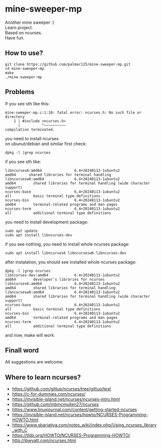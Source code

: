 # mine-sweeper-mp
Another mine sweeper :)\
Learn project.\
Based on ncurses.\
Have fun.

## How to use?
```
git clone https://github.com/palmar125/mine-sweeper-mp.git
cd mine-sweeper-mp
make 
./mine-sweeper-mp
```
## Problems
If you see sth like this:
```
mine-sweeper-mp.c:1:10: fatal error: ncurses.h: No such file or directory
    1 | #include <ncurses.h>
      |          ^~~~~~~~~~~
compilation terminated.
```
you need to install ncurses\
on ubunut/debian and similar first check: 
```
dpkg -l |grep ncurses
```
if you see sth like:
```
libncurses6:amd64               6.4+20240113-1ubuntu2                   amd64      shared libraries for terminal handling
libncursesw6:amd64              6.4+20240113-1ubuntu2                   amd64        shared libraries for terminal handling (wide character support)
ncurses-base                    6.4+20240113-1ubuntu2                   all          basic terminal type definitions
ncurses-bin                     6.4+20240113-1ubuntu2                   amd64        terminal-related programs and man pages
ncurses-term                    6.4+20240113-1ubuntu2                   all          additional terminal type definitions
```
you need to install development package:
```
sudo apt update
sudo apt install libncurses-dev
```
if you see nothing, you need to install whole ncurses package:
```
sudo apt install libncurses6 libncursesw6 libncurses-dev
```
after instalation, you should see installed whole ncurses package:
```
dpkg -l |grep ncurses
libncurses-dev:amd64            6.4+20240113-1ubuntu2                   amd64        developer's libraries for ncurses
libncurses6:amd64               6.4+20240113-1ubuntu2                   amd64        shared libraries for terminal handling
libncursesw6:amd64              6.4+20240113-1ubuntu2                   amd64        shared libraries for terminal handling (wide character support)
ncurses-base                    6.4+20240113-1ubuntu2                   all          basic terminal type definitions
ncurses-bin                     6.4+20240113-1ubuntu2                   amd64        terminal-related programs and man pages
ncurses-term                    6.4+20240113-1ubuntu2                   all          additional terminal type definitions
```
and now, make will work.

## Finall word
All suggestions are welcome.

## Where to learn ncurses?
* https://github.com/gittup/ncurses/tree/gittup/test
* https://c-for-dummies.com/ncurses/
* https://invisible-island.net/ncurses/ncurses-intro.html
* https://github.com/mbmcmullen27/ncurses
* https://www.linuxjournal.com/content/getting-started-ncurses
* https://invisible-island.net/ncurses/howto/NCURSES-Programming-HOWTO.html
* https://www.sbarjatiya.com/notes_wiki/index.php/Using_ncurses_library_with_C
* https://tldp.org/HOWTO/NCURSES-Programming-HOWTO/
* http://jbwyatt.com/ncurses.html

